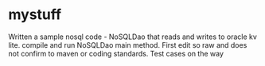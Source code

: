 # mystuff
Written a sample nosql code - NoSQLDao that reads and writes to oracle kv lite. 
compile and run NoSQLDao main method. 
First edit so raw and does not confirm to maven or coding standards. 
Test cases on the way
